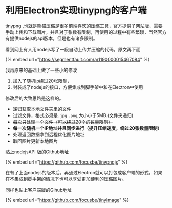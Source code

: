 # 利用Electron实现tinypng的客户端

tinypng ,也就是熊猫压缩是很多前端喜欢的压缩工具，官方提供了网站版，需要手动上传和下载图片，并且对于张数有限制，再使用的过程中有些繁琐，当然官方有提供nodejs的api版本，但是也有诸多限制。

 看到网上有人用nodejs写了一段自动上传并压缩的代码，原文再下面

{% embed url="https://segmentfault.com/a/1190000015467084" %}

我再原来的基础上做了一些小的修改

1. 加入了随机ip绕过20张限制，
2. 封装成了nodejs的接口，方便集成到脚手架中和在Electron中使用

修改后的大致思路是这样的。

* 递归获取本地文件夹里的文件
* 过滤文件，格式必须是`.jpg` `.png`,大小小于5MB.\(文件夹递归\)
* ~~每次只处理一个文件（可以绕过20个的数量限制）~~
* **每一次随机一个IP地址并且同步进行（提升压缩速度，绕过20张数量限制）**
* 处理返回数据拿到远程优化图片地址
* 取回图片更新本地图片

 贴上nodejsAPI 版的Github地址

{% embed url="https://github.com/focusbe/tinypngjs" %}

在有了上面nodejs的版本后，再通过Electron就可以打包成客户端的形式，如果在不集成到脚手架的情况下也可以享受更加便利的压缩图片。  
  
同样也贴上客户端版的Gihub地址

{% embed url="https://github.com/focusbe/tinyImage" %}



